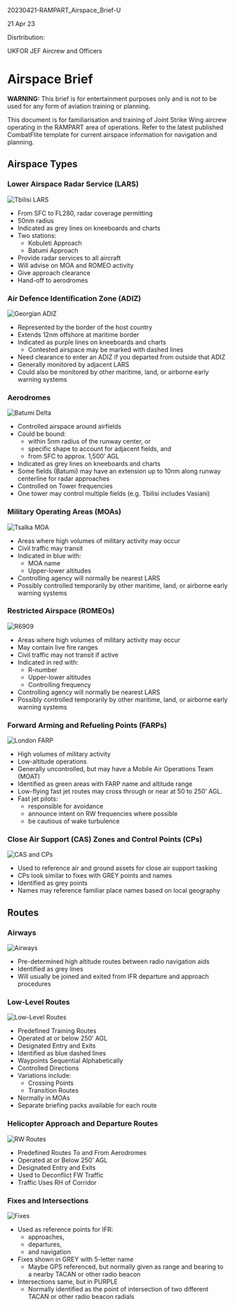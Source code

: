 20230421-RAMPART_Airspace_Brief-U

21 Apr 23

Disrtribution:

UKFOR JEF Aircrew and Officers

# Airspace Brief

**WARNING:** This brief is for entertainment purposes only and is not to be used for any form of aviation training or planning.

This document is for familiarisation and training of Joint Strike Wing aircrew operating in the RAMPART area of operations.
Refer to the latest published CombatFlite template for current airspace information for navigation and planning.

## Airspace Types

### Lower Airspace Radar Service (LARS)

![Tbilisi LARS](LARS.png)

- From SFC to FL280, radar coverage permitting
- 50nm radius
- Indicated as grey lines on kneeboards and charts
- Two stations:
  - Kobuleti Approach
  - Batumi Approach
- Provide radar services to all aircraft
- Will advise on MOA and ROMEO activity
- Give approach clearance
- Hand-off to aerodromes

### Air Defence Identification Zone (ADIZ)

![Georgian ADIZ](ADIZ.png)

- Represented by the border of the host country
- Extends 12nm offshore at maritime border
- Indicated as purple lines on kneeboards and charts
  - Contested airspace may be marked with dashed lines
- Need clearance to enter an ADIZ if you departed from outside that ADIZ
- Generally monitored by adjacent LARS
- Could also be monitored by other maritime, land, or airborne early warning systems

### Aerodromes

![Batumi Delta](Batumi.png)

- Controlled airspace around airfields
- Could be bound:
  - within 5nm radius of the runway center, or
  - specific shape to account for adjacent fields, and
  - from SFC to approx. 1,500’ AGL
- Indicated as grey lines on kneeboards and charts
- Some fields (Batumi) may have an extension up to 10nm along runway centerline for radar approaches
- Controlled on Tower frequencies
- One tower may control multiple fields (e.g. Tbilisi includes Vasiani)

### Military Operating Areas (MOAs)

![Tsalka MOA](MOAs.png)

- Areas where high volumes of military activity may occur
- Civil traffic may transit
- Indicated in blue with:
  - MOA name
  - Upper-lower altitudes
- Controlling agency will normally be nearest LARS
- Possibly controlled temporarily by other maritime, land, or airborne early warning systems

### Restricted Airspace (ROMEOs)

![R6909](R6909.png)

- Areas where high volumes of military activity may occur
- May contain live fire ranges
- Civil traffic may not transit if active
- Indicated in red with:
  - R-number
  - Upper-lower altitudes
  - Controlling frequency
- Controlling agency will normally be nearest LARS
- Possibly controlled temporarily by other maritime, land, or airborne early warning systems

### Forward Arming and Refueling Points (FARPs)

![London FARP](London.png)

- High volumes of military activity
- Low-altitude operations
- Generally uncontrolled, but may have a Mobile Air Operations Team (MOAT)
- Identified as green areas with FARP name and altitude range
- Low-flying fast jet routes may cross through or near at 50 to 250’ AGL.
- Fast jet pilots:
  - responsible for avoidance
  - announce intent on RW frequencies where possible
  - be cautious of wake turbulence

### Close Air Support (CAS) Zones and Control Points (CPs)

![CAS and CPs](CAS.png)

- Used to reference air and ground assets for close air support tasking
- CPs look similar to fixes with GREY points and names
- Identified as grey points
- Names may reference familiar place names based on local geography

## Routes

### Airways

![Airways](Airways.png)

- Pre-determined high altitude routes between radio navigation aids
- Identified as grey lines
- Will usually be joined and exited from IFR departure and approach procedures

### Low-Level Routes

![Low-Level Routes](LLRs.png)

- Predefined Training Routes
- Operated at or below 250’ AGL
- Designated Entry and Exits
- Identified as blue dashed lines
- Waypoints Sequential Alphabetically
- Controlled Directions
- Variations include:
  - Crossing Points
  - Transition Routes
- Normally in MOAs
- Separate briefing packs available for each route

### Helicopter Approach and Departure Routes

![RW Routes](RWRs.png)

- Predefined Routes To and From Aerodromes
- Operated at or Below 250’ AGL
- Designated Entry and Exits
- Used to Deconflict FW Traffic
- Traffic Uses RH of Corridor

### Fixes and Intersections

![Fixes](Fixes.png)

- Used as reference points for IFR:
  - approaches,
  - departures,
  - and navigation
- Fixes shown in GREY with 5-letter name
  - Maybe GPS referenced, but normally given as range and bearing to a nearby TACAN or other radio beacon
- Intersections same, but in PURPLE
  - Normally identified as the point of intersection of two different TACAN or other radio beacon radials

